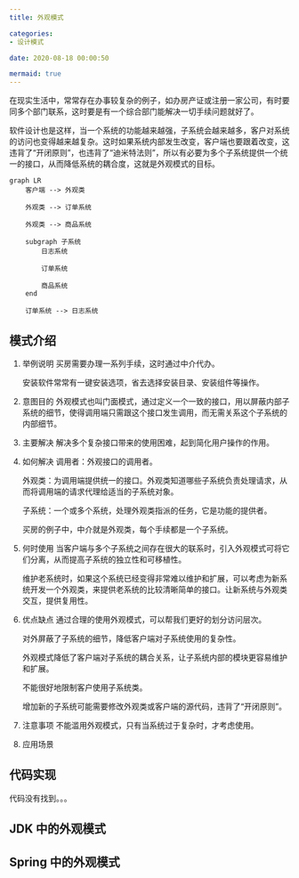 ```yaml
---
title: 外观模式

categories:
- 设计模式

date: 2020-08-18 00:00:50

mermaid: true
---
```

在现实生活中，常常存在办事较复杂的例子，如办房产证或注册一家公司，有时要同多个部门联系，这时要是有一个综合部门能解决一切手续问题就好了。

软件设计也是这样，当一个系统的功能越来越强，子系统会越来越多，客户对系统的访问也变得越来越复杂。这时如果系统内部发生改变，客户端也要跟着改变，这违背了“开闭原则”，也违背了“迪米特法则”，所以有必要为多个子系统提供一个统一的接口，从而降低系统的耦合度，这就是外观模式的目标。

```mermaid
graph LR
    客户端 --> 外观类

    外观类 --> 订单系统

    外观类 --> 商品系统

    subgraph 子系统
        日志系统 

        订单系统
        
        商品系统
    end

    订单系统 --> 日志系统
```

## 模式介绍
1. 举例说明
    买房需要办理一系列手续，这时通过中介代办。

    安装软件常常有一键安装选项，省去选择安装目录、安装组件等操作。

1. 意图目的
    外观模式也叫门面模式，通过定义一个一致的接口，用以屏蔽内部子系统的细节，使得调用端只需跟这个接口发生调用，而无需关系这个子系统的内部细节。

1. 主要解决
    解决多个复杂接口带来的使用困难，起到简化用户操作的作用。

1. 如何解决
    调用者：外观接口的调用者。

    外观类：为调用端提供统一的接口。外观类知道哪些子系统负责处理请求，从而将调用端的请求代理给适当的子系统对象。

    子系统：一个或多个系统，处理外观类指派的任务，它是功能的提供者。

    买房的例子中，中介就是外观类，每个手续都是一个子系统。
    
1. 何时使用
    当客户端与多个子系统之间存在很大的联系时，引入外观模式可将它们分离，从而提高子系统的独立性和可移植性。

    维护老系统时，如果这个系统已经变得非常难以维护和扩展，可以考虑为新系统开发一个外观类，来提供老系统的比较清晰简单的接口。让新系统与外观类交互，提供复用性。

1. 优点缺点
    通过合理的使用外观模式，可以帮我们更好的划分访问层次。

    对外屏蔽了子系统的细节，降低客户端对子系统使用的复杂性。

    外观模式降低了客户端对子系统的耦合关系，让子系统内部的模块更容易维护和扩展。

    不能很好地限制客户使用子系统类。

    增加新的子系统可能需要修改外观类或客户端的源代码，违背了“开闭原则”。

1. 注意事项
    不能滥用外观模式，只有当系统过于复杂时，才考虑使用。

1. 应用场景

## 代码实现
代码没有找到。。。

## JDK 中的外观模式

## Spring 中的外观模式